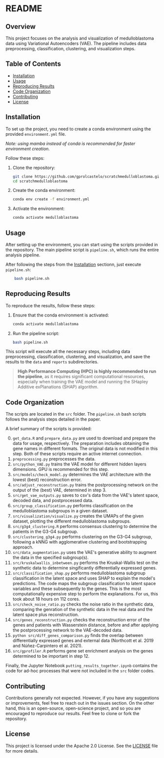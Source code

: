 # README

## Overview
This project focuses on the analysis and visualization of medulloblastoma data using Variational Autoencoders (VAE). The pipeline includes data preprocessing, classification, clustering, and visualization steps.

## Table of Contents
- [Installation](#installation)
- [Usage](#usage)
- [Reproducing Results](#reproducing-results)
- [Code Organization](#code-organization)
- [Contributing](#contributing)
- [License](#license)

## Installation
To set up the project, you need to create a conda environment using the provided `environment.yml` file. 

*Note: using mamba instead of conda is recommended for faster environment creation.*

Follow these steps:

1. Clone the repository:
    ```bash
    git clone https://github.com/gprolcastelo/scratchmedulloblastoma.git
    cd scratchmedulloblastoma
    ```

2. Create the conda environment:
    ```bash
    conda env create -f environment.yml
    ```

3. Activate the environment:
    ```bash
    conda activate medulloblastoma
    ```

## Usage
After setting up the environment, you can start using the scripts provided in the repository. The main pipeline script is `pipeline.sh`, which runs the entire analysis pipeline.

After following the steps from the [Installation](#installation) sectionn, just execute `pipeline.sh`:

```bash
    bash pipeline.sh
```

## Reproducing Results

To reproduce the results, follow these steps:

1. Ensure that the conda environment is activated:
    ```bash
    conda activate medulloblastoma
    ```

2. Run the pipeline script:
    ```bash
    bash pipeline.sh
    ```

This script will execute all the necessary steps, including data preprocessing, classification, clustering, and visualization, and save the results to the `data` and `reports` subdirectories.

> **High Performance Computing (HPC) is highly recommended to run the pipeline**, as it requires significant computational resources, especially when training the VAE model and running the SHapley Additive exPlanations (SHAP) algorithm.


## Code Organization

The scripts are located in the `src` folder. The `pipeline.sh` bash scripts follows the analysis steps detailed in the paper. 

A brief summary of the scripts is provided:

0. `get_data.R` and `prepare_data.py` are used to download and prepare the data for usage, respectively. The preparation includes obtaining the gene names in different formats. 
The original data is not modified in this step.
Both of these scripts require an active internet connection.
1. `preprocessing.py` preprocesses the data.
2. `src/python_VAE.py` trains the VAE model for different hidden layers dimensions. GPU is recommended for this step.
3. `src/models/check_model.py` determines the VAE architecture with the lowest (best) reconstruction error.
4. `src/adjust_reconstruction.py` trains the postprocessing network on the output of the (best) VAE, determined in step 3.
5. `src/get_vae_outputs.py` saves to csv's data from the VAE's latent space, decoded data, and postprocessed data.
6. `src/group_classification.py` performs classification on the medulloblastoma subgroups in a given dataset.
7. `src/visualization/visualize.py` creates the UMAPs of the given dataset, plotting the different medulloblastoma subgroups.
8. `src/g3g4_clustering.R` performs consensus clustering to determine the patients in the G3-G4 subgroup.
9. `src/clustering_g3g4.py` performs clustering on the G3-G4 subgroup, following a kNNG with agglomerative clustering and bootstrapping approach.
10. `src/data_augmentation.py` uses the VAE's generative ability to augment the data in the specified subgroup(s).
11. `src/kruskalwallis_inbetween.py` performs the Kruskal-Wallis test on the synthetic data to determine singificantly differentially expressed genes.
12. `src/classification_shap.py` performs medulloblastoma subgroup classification in the latent space and uses SHAP to explain the model's predictions. 
The code maps the subgroup classification to latent space variables and these subsequently to the genes.
This is the most computationally expensive step to perform the explanations.
For us, this took about 18 hours on 112 cores.
13. `src/check_noise_ratio.py` checks the noise ratio in the synthetic data, comparing the genration of the synthetic data in the real data and the latent space plus reconstruction.
14. `src/genes_reconstruction.py` checks the reconstruction error of the genes and patients with Wasserstein distance, before and after applying the postprocessing network to the VAE-decoded data.
15. `python src/diff_genes_comparison.py` finds the overlap between differentially expressed genes and external data (Northcott et al. 2019 and Núñez-Carpintero et al. 2021).
16. `src/gprofiler.R` performs gene set enrichment analysis on the genes determined to be important in step 12.

Finally, the Jupyter Notebook `putting_results_together.ipynb` contains the code for ad-hoc processes that were not included in the `src` folder codes.


## Contributing
Contributions generally not expected. However, if you have any suggestions or improvements, feel free to reach out in the issues section. 
On the other hand, this is an open-source, open-science project, and so you are encouraged to reproduce our results.
Feel free to clone or fork the repository.

## License
This project is licensed under the Apache 2.0 License. See the [LICENSE](LICENSE) file for more details.
